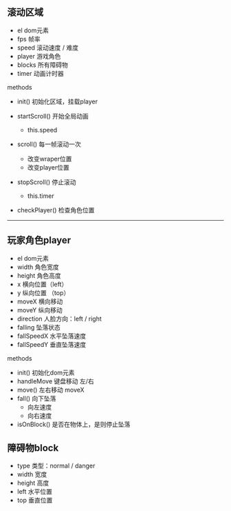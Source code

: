 ## 滚动区域
- el dom元素
- fps 帧率
- speed 滚动速度 / 难度
- player 游戏角色
- blocks 所有障碍物
- timer 动画计时器

methods


- init() 初始化区域，挂载player

- startScroll() 开始全局动画
    - this.speed

- scroll() 每一帧滚动一次
    - 改变wraper位置
    - 改变player位置

- stopScroll() 停止滚动
    - this.timer
- checkPlayer() 检查角色位置

***
## 玩家角色player
- el dom元素
- width 角色宽度
- height 角色高度
- x 横向位置（left）
- y 纵向位置 （top）
- moveX 横向移动
- moveY 纵向移动
- direction 人脸方向：left / right
- falling 坠落状态
- fallSpeedX 水平坠落速度
- fallSpeedY 垂直坠落速度

methods
- init() 初始化dom元素
- handleMove 键盘移动 左/右
- move() 左右移动 moveX
- fall() 向下坠落
    - 向左速度
    - 向右速度
- isOnBlock() 是否在物体上，是则停止坠落

## 障碍物block
- type 类型：normal / danger
- width 宽度
- height 高度
- left 水平位置
- top 垂直位置